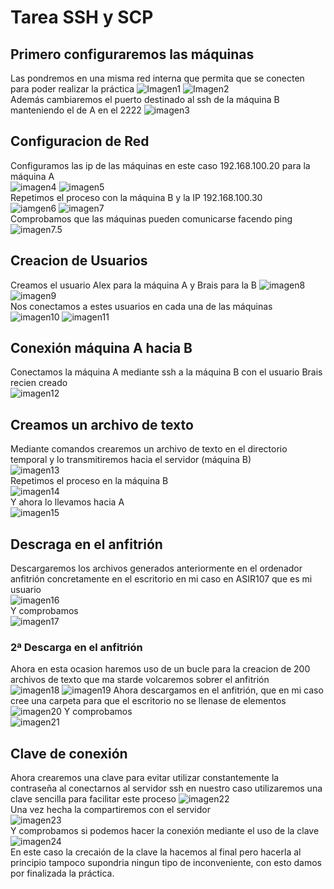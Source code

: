# Tarea SSH y SCP
## Primero configuraremos las máquinas 
Las pondremos en una misma red interna que permita que se conecten para poder realizar la práctica
![Imagen1](./SSH/1configA.png) ![Imagen2](./SSH/3ConfigB.png) </br>
Además cambiaremos el puerto destinado al ssh de la máquina B manteniendo el de A en el 2222
![imagen3](./SSH/3ConfigB.png)</br>
## Configuracion de Red
Configuramos las ip de las máquinas en este caso 192.168.100.20 para la máquina A </br>
![imagen4](./SSH/4ConfigredA.png) ![imagen5](./SSH/5RedA.png)</br>
Repetimos el proceso con la máquina B y la IP 192.168.100.30</br>
![iamgen6](./SSH/6ConfigredB.png) ![imagen7](./SSH/7RedB.png)</br>
Comprobamos que las máquinas pueden comunicarse facendo ping </br>
![imagen7.5](./SSH/7,5ComunicacionMaquinas.png)</br>
## Creacion de Usuarios
Creamos el usuario Alex para la máquina A y Brais para la B
![imagen8](./SSH/8CreacionAlex.png) ![imagen9](./SSH/9CreacionBrais.png)</br>
Nos conectamos a estes usuarios en cada una de las máquinas</br>
![imagen10](./SSH/10AccesoAlex.png) ![imagen11](./SSH/11AccesoBrais.png)</br>
## Conexión máquina A hacia B
Conectamos la máquina A mediante ssh a la máquina B con el usuario Brais recien creado</br>
![imagen12](./SSH/12ConexionBraisDesdeA.png)</br>
## Creamos un archivo de texto
Mediante comandos crearemos un archivo de texto en el directorio temporal y lo transmitiremos hacia el servidor (máquina B)</br>
![imagen13](./SSH/13CreacionFicherodesdeAySubirloaB.png)</br>
Repetimos el proceso en la máquina B </br>
![imagen14](./SSH/14Archivodesdeserver.png)</br> 
Y ahora lo llevamos hacia A </br>
![imagen15](./SSH/15Prueba2HaciaAlex.png)</br>
## Descraga en el anfitrión
Descargaremos los archivos generados anteriormente en el ordenador anfitrión concretamente en el escritorio en mi caso en ASIR107 que es mi usuario</br>
![imagen16](./SSH/16descargaanfitrion.png)</br>
Y comprobamos</br>
![imagen17](./SSH/17comprobaciondescarga.png)</br>
### 2ª Descarga en el anfitrión
Ahora en esta ocasion haremos uso de un bucle para la creacion de 200 archivos de texto que ma starde volcaremos sobrer el anfitrión</br>
![imagen18](./SSH/18creacionbrutaarchivos.png) ![imagen19](./SSH/19comprobacioncreacionarchivos.png)
Ahora descargamos en el anfitrión, que en mi caso cree una carpeta para que el escritorio no se llenase de elementos</br>
![imagen20](./SSH/20descargaarchivosenanfitrion.png) 
Y comprobamos</br>
![imagen21](./SSH/21ComprobacionArchivos200.png)</br>
## Clave de conexión 
Ahora crearemos una clave para evitar  utilizar constantemente la contraseña al conectarnos al servidor ssh en nuestro caso utilizaremos una clave sencilla para facilitar este proceso 
![imagen22](./SSH/22Clavedeconexion.png) </br>
Una vez hecha la compartiremos con el servidor</br>
![imagen23](./SSH/23copiadelaclaveenelserver.png)</br>
Y comprobamos si podemos hacer la conexión mediante el uso de la clave 
![imagen24](./SSH/24Comprobacionclavedeconexion.png)</br>
En este caso la crecaión de la clave la hacemos al final pero hacerla al principio tampoco supondria ningun tipo de inconveniente, con esto damos por finalizada la práctica.
